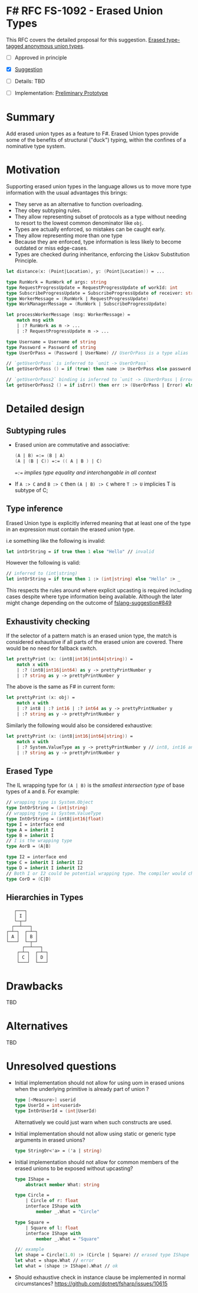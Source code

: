 ﻿# F# RFC FS-1092 - Erased Union Types

This RFC covers the detailed proposal for this suggestion. [Erased type-tagged anonymous union types](https://github.com/fsharp/fslang-suggestions/issues/538).

* [ ] Approved in principle
* [x] [Suggestion](https://github.com/fsharp/fslang-suggestions/issues/538)
* [ ] Details: TBD
* [ ] Implementation: [Preliminary Prototype](https://github.com/dotnet/fsharp/pull/10566)


# Summary
[summary]: #summary

Add erased union types as a feature to F#. Erased Union types provide some of the benefits of structural ("duck") typing, within the confines of a nominative type system.

# Motivation
[motivation]: #motivation

Supporting erased union types in the language allows us to move more type information with the usual advantages this brings:

* They serve as an alternative to function overloading.
* They obey subtyping rules.
* They allow representing subset of protocols as a type without needing to resort to the lowest common denominator like `obj`.
* Types are actually enforced, so mistakes can be caught early.
* They allow representing more than one type
* Because they are enforced, type information is less likely to become outdated or miss edge-cases.
* Types are checked during inheritance, enforcing the Liskov Substitution Principle.

```fsharp
let distance(x: (Point|Location), y: (Point|Location)) = ...
```

```fsharp
type RunWork = RunWork of args: string
type RequestProgressUpdate = RequestProgressUpdate of workId: int
type SubscribeProgressUpdate = SubscribeProgressUpdate of receiver: string
type WorkerMessage = (RunWork | RequestProgressUpdate)
type WorkManagerMessage = (RunWork | SubscribeProgressUpdate)

let processWorkerMessage (msg: WorkerMessage) =
    match msg with
    | :? RunWork as m -> ...
    | :? RequestProgressUpdate m -> ...
```

```fsharp
type Username = Username of string
type Password = Password of string
type UserOrPass = (Password | UserName) // UserOrPass is a type alias

// `getUserOrPass` is inferred to `unit -> UserOrPass`
let getUserOrPass () = if (true) then name :> UserOrPass else password :> UserOrPass

// `getUserOrPass2` binding is inferred to `unit -> (UserOrPass | Error)`
let getUserOrPass2 () = if isErr() then err :> (UserOrPass | Error) else getUserOrPass() :> _
```

# Detailed design
[design]: #detailed-design

## Subtyping rules
[subtyping]: #subtyping-rules

* Erased union are commutative and associative:

    ```fsharp
    (A | B) =:= (B | A)
    (A | (B | C)) =:= (( A | B ) | C)
    ```

    *`=:=` implies type equality and interchangable in all context*

* If `A :> C` and `B :> C` then `(A | B) :> C` where `T :> U` implicies T is subtype of C;

## Type inference
[inference]: #type-inference

Erased Union type is explicitly inferred meaning that at least one of the type in an expression must contain the erased union type.

i.e something like the following is invalid:

```fsharp
let intOrString = if true then 1 else "Hello" // invalid
```

However the following is valid:

```fsharp
// inferred to (int|string)
let intOrString = if true then 1 :> (int|string) else "Hello" :> _
```

This respects the rules around where explicit upcasting is required including cases despite where type information being available. Although the later might change depending on the outcome of [fslang-suggestion#849](https://github.com/fsharp/fslang-suggestions/issues/849)

## Exhaustivity checking
[exhaustivity]: #exhaustivity-checking

If the selector of a pattern match is an erased union type, the match is considered exhaustive if all parts of the erased union are covered. There would be no need for fallback switch.

```fsharp
let prettyPrint (x: (int8|int16|int64|string)) =
    match x with
    | :? (int8|int16|int64) as y -> prettyPrintNumber y
    | :? string as y -> prettyPrintNumber y
```

The above is the same as F# in current form:

```fsharp
let prettyPrint (x: obj) =
    match x with
    | :? int8 | :? int16 | :? int64 as y -> prettyPrintNumber y
    | :? string as y -> prettyPrintNumber y
```

Similarly the following would also be considered exhaustive:

```fsharp
let prettyPrint (x: (int8|int16|int64|string)) =
    match x with
    | :? System.ValueType as y -> prettyPrintNumber y // int8, int16 and int64 are subtype of ValueType
    | :? string as y -> prettyPrintNumber y
```

## Erased Type
[erasedtype]: #erased-type

The IL wrapping type for `(A | B)` is the _smallest intersection type_ of base
types of `A` and `B`. For example:

```fsharp
// wrapping type is System.Object
type IntOrString = (int|string)
// wrapping type is System.ValueType
type IntOrString = (int8|int16|float)
type I = interface end
type A = inherit I
type B = inherit I
// I is the wrapping type
type AorB = (A|B) 

type I2 = interface end
type C = inherit I inherit I2
type D = inherit I inherit I2
// Both I or I2 could be potential wrapping type. The compiler would choose I2 since its the earliest ancestor
type CorD = (C|D) 
```

## Hierarchies in Types

```
   ┌───┐
   │ I │
   └─┬─┘
  ┌──┴───┐
┌─┴─┐  ┌─┴─┐
│ A │  │ B │
└───┘  └─┬─┘
      ┌──┴───┐
    ┌─┴─┐  ┌─┴─┐
    │ C │  │ D │
    └───┘  └───┘

```

# Drawbacks
[drawbacks]: #drawbacks

TBD

# Alternatives
[alternatives]: #alternatives

TBD

# Unresolved questions
[unresolved]: #unresolved-questions

* Initial implementation should not allow for using uom in erased unions when the underlying primitive is already part of union ?

    ```fsharp
    type [<Measure>] userid
    type UserId = int<userid>
    type IntOrUserId = (int|UserId)
    ```

    Alternatively we could just warn when such constructs are used.

* Initial implementation should not allow using static or generic type arguments in erased unions?

    ```fsharp
    type StringOr<'a> = ('a | string)
    ```

* Initial implementation should not allow for common members of the erased unions to be exposed without upcasting?

    ```fsharp
    type IShape =
        abstract member What: string

    type Circle =
        | Circle of r: float
        interface IShape with
            member _.What = "Circle"

    type Square =
        | Square of l: float
        interface IShape with
            member _.What = "Square"

    /// example
    let shape = Circle(1.0) :> (Circle | Square) // erased type IShape
    let what = shape.What // error
    let what = (shape :> IShape).What // ok
    ```

* Should exhaustive check in instance clause be implemented in normal circumstances? https://github.com/dotnet/fsharp/issues/10615
